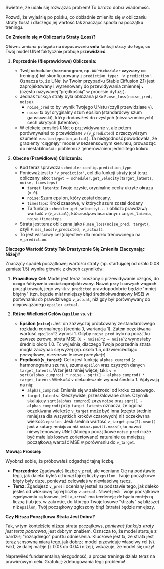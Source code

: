 
Świetnie, że udało się rozwiązać problem! To bardzo dobra wiadomość.

Pozwól, że wyjaśnię po polsku, co dokładnie zmieniło się w obliczaniu straty (loss) i dlaczego jej wartość tak znacząco spadła na początku treningu.

**Co Zmieniło się w Obliczaniu Straty (Loss)?**

Główna zmiana polegała na dopasowaniu **celu** funkcji straty do tego, co Twój model UNet faktycznie próbuje **przewidzieć**.

1.  **Poprzednie (Nieprawidłowe) Obliczenia:**
    *   Twój scheduler (harmonogram, np. `DDPMScheduler` używany do treningu) był skonfigurowany z `prediction_type: 'v_prediction'`. Oznacza to, że UNet (w Twoim przypadku Stable Diffusion 2.1) jest zaprojektowany i wytrenowany do przewidywania zmiennej `v` (często nazywanej "prędkością" w procesie dyfuzji).
    *   Jednak funkcja straty była obliczana jako `F.mse_loss(noise_pred, noise)`.
        *   `noise_pred` to był wynik Twojego UNetu (czyli przewidziane `v`).
        *   `noise` to był oryginalny szum epsilon (standardowy szum gaussowski), który dodawałeś do czystych (niezaszumionych) cech ukrytych (latentów).
    *   W efekcie, prosiłeś UNet o przewidywanie `v`, ale potem porównywałeś to przewidziane `v` (`v_predicted`) z rzeczywistym szumem `epsilon` (`epsilon_actual`). Ta niezgodność powodowała, że gradienty "ciągnęły" model w bezsensownym kierunku, prowadząc do niestabilności i problemu z generowaniem jednolitego koloru.

2.  **Obecne (Prawidłowe) Obliczenia:**
    *   Kod teraz sprawdza `scheduler.config.prediction_type`.
    *   Ponieważ jest to `'v_prediction'`, cel dla funkcji straty jest teraz obliczany jako:
        `target = scheduler.get_velocity(target_latents, noise, timesteps)`
        *   `target_latents`: Twoje czyste, oryginalne cechy ukryte obrazu (`x_0`).
        *   `noise`: Szum epsilon, który został dodany.
        *   `timesteps`: Kroki czasowe, w których szum został dodany.
        *   Ta funkcja `scheduler.get_velocity(...)` oblicza prawdziwą wartość `v` (`v_actual`), która odpowiada danym `target_latents`, `noise` i `timesteps`.
    *   Strata jest teraz obliczana jako `F.mse_loss(noise_pred, target)`, czyli `F.mse_loss(v_predicted, v_actual)`.
    *   To jest właściwy cel (objective) dla modelu trenowanego na `v_prediction`.

**Dlaczego Wartość Straty Tak Drastycznie Się Zmieniła (Zaczynając Niżej)?**

Znaczący spadek początkowej wartości straty (np. startującej od około 0.08 zamiast 1.5) wynika głównie z dwóch czynników:

1.  **Prawidłowy Cel:** Model jest teraz proszony o przewidywanie czegoś, do czego faktycznie został zaprojektowany. Nawet przy losowych wagach początkowych, jego wynik `v_predicted` prawdopodobnie będzie "mniej błędny" (tzn. będzie miał mniejszy błąd średniokwadratowy MSE) w porównaniu do prawdziwego `v_actual`, niż gdy był porównywany do niepowiązanego `epsilon_actual`.

2.  **Różne Wielkości Celów (`epsilon` vs. `v`):**
    *   **Epsilon (`noise`):** Jest on zazwyczaj próbkowany ze standardowego rozkładu normalnego (średnia 0, wariancja 1). Zatem oczekiwana wartość `epsilon^2` wynosi 1. Gdyby `noise_pred` było na początku zawsze zerowe, strata MSE `(0 - noise)^2 = noise^2` wynosiłaby średnio około 1.0. To wyjaśnia, dlaczego Twoja poprzednia strata mogła zaczynać się wyżej (np. około 1.5, odzwierciedlając początkowe, niezerowe losowe predykcje).
    *   **Prędkość (`v_target`):** Cel `v` jest funkcją `alphas_cumprod` (z harmonogramu szumu), szumu `epsilon` oraz czystych danych `target_latents`. Wzór jest mniej więcej taki:
        `v = sqrt(alphas_cumprod) * noise - sqrt(1 - alphas_cumprod) * target_latents`
        Wielkość `v` niekoniecznie wynosi średnio 1. Wpływają na nią:
        *   `alphas_cumprod`: Zmienia się w zależności od kroku czasowego.
        *   `target_latents`: Rzeczywiste, przeskalowane dane.
        Czynnik skalujący `sqrt(alphas_cumprod)` przy `noise` oraz `sqrt(1 - alphas_cumprod)` przy `target_latents` oznacza, że ogólna oczekiwana wielkość `v_target` może być inna (często średnio mniejsza dla wszystkich kroków czasowych) niż oczekiwana wielkość `epsilon`.
        Jeśli średnia wartość `v_target.pow(2).mean()` jest z natury mniejsza niż `noise.pow(2).mean()`, to nawet niewytrenowany UNet (którego początkowe `noise_pred` może być małe lub losowo zorientowane) naturalnie da mniejszą początkową wartość MSE w porównaniu do `v_target`.

**Mówiąc Prościej:**

Wyobraź sobie, że próbowałeś odgadnąć tajną liczbę.
*   **Poprzednio:** Zgadywałeś liczbę `v_pred`, ale oceniano Cię na podstawie tego, jak daleko byłeś od *innej* tajnej liczby `epsilon`. Twoje początkowe błędy były duże, ponieważ celowałeś w niewłaściwą rzecz.
*   **Teraz:** Zgadujesz `v_pred` i oceniany jesteś na podstawie tego, jak daleko jesteś od *właściwej* tajnej liczby `v_actual`. Nawet jeśli Twoje początkowe zgadywania są losowe, jeśli `v_actual` ma tendencję do bycia mniejszą liczbą (lub jest w zakresie, do którego Twoje losowe "strzały" są bliższe) niż `epsilon`, Twój początkowy zgłoszony błąd (strata) będzie mniejszy.

**Czy Niższa Początkowa Strata Jest Dobra?**

Tak, w tym kontekście niższa strata początkowa, *ponieważ funkcja straty jest teraz poprawna*, jest dobrym znakiem. Oznacza to, że model startuje z bardziej "rozsądnego" punktu odniesienia. Kluczowe jest to, że strata jest teraz sensowną miarą tego, jak dobrze model przewiduje właściwy cel (`v`). Fakt, że dalej maleje (z 0.08 do 0.04 i niżej), wskazuje, że model się uczy!

Naprawiłeś fundamentalną niezgodność, a proces treningu działa teraz na prawidłowym celu. Gratuluję zdebugowania tego problemu!
